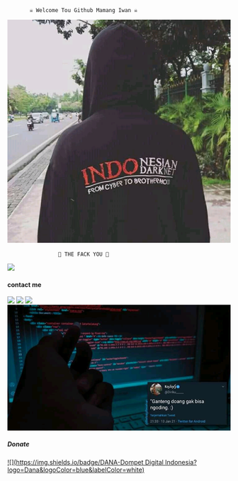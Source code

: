  
           ☠️ Welcome Tou Github Mamang Iwan ☠️

<img src="https://github.com/IWAN-404/IWAN-404/blob/main/IWAN%20MAMANG%20HEKEL/FB_IMG_16151794358606576.jpg">









                    🖕 THE FACK YOU 🖕

 

<img src="https://giffiles.alphacoders.com/120/120248.gif">





#### contact me
[![](https://img.shields.io/badge/Facebook-blue?logo=Facebook&logoColor=blue&labelColor=white)](https://www.facebook.com/AINGK.BUDAK.BURIQ)
[![](https://img.shields.io/badge/Whatsapp-CHAT-red?logo=Whatsapp&logoColor=Brightgreen&labelColor=white)](https://wa.me/+6285766833276?text=Asalamualaikum+bang)
[![](https://img.shields.io/badge/Termux-black?logo=Termux&logoColor=black&labelColor=white)](https://www.facebook.com/AINGK.BUDAK.BURIQ)
<img src="https://github.com/ROMI-AFRZL/ROMI-AFRZL/blob/main/Ngentod/status_me_status_90e259db678545f49a41faf12e095d58.jpg">

##### Donate

[![](https://img.shields.io/badge/DANA-Dompet Digital Indonesia?logo=Dana&logoColor=blue&labelColor=white)](https://www.facebook.com/AINGK.BUDAK.BURIQ)
